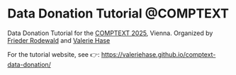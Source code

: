 # Data Donation Tutorial @COMPTEXT

Data Donation Tutorial for the [COMPTEXT 2025](https://www.comptextconference.org/), Vienna. Organized by [Frieder Rodewald](https://github.com/frodew) and [Valerie Hase](https://github.com/valeriehase)

For the tutorial website, see 👉: https://valeriehase.github.io/comptext-data-donation/
